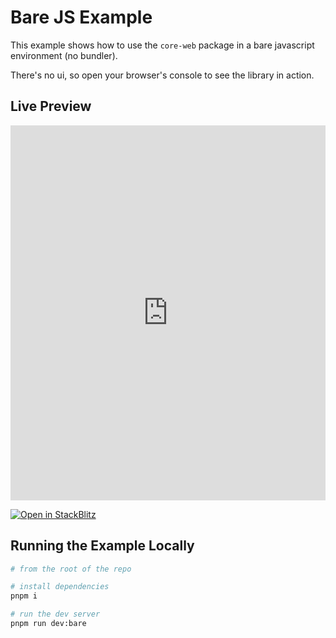 # Bare JS Example

This example shows how to use the `core-web` package in a bare javascript environment (no bundler).

There's no ui, so open your browser's console to see the library in action.

## Live Preview

<iframe src="https://stackblitz.com/github/fedimint/fedimint-web-sdk/tree/main/examples/bare-js?embed=1" style="width: 100%; height: 600px; border: 0;"></iframe>

[![Open in StackBlitz](https://developer.stackblitz.com/img/open_in_stackblitz.svg)](https://stackblitz.com/github/fedimint/fedimint-web-sdk/tree/main/examples/bare-js)

## Running the Example Locally

```bash
# from the root of the repo

# install dependencies
pnpm i

# run the dev server
pnpm run dev:bare
```
